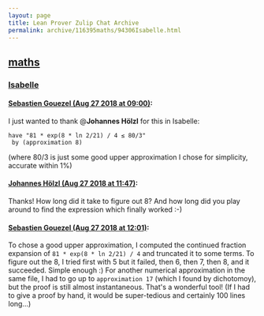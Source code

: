 ```yaml
---
layout: page
title: Lean Prover Zulip Chat Archive 
permalink: archive/116395maths/94306Isabelle.html
---
```


## [maths](index.html)
### [Isabelle](94306Isabelle.html)

#### [Sebastien Gouezel (Aug 27 2018 at 09:00)](https://leanprover.zulipchat.com/#narrow/stream/116395-maths/topic/Isabelle/near/132841692):
I just wanted to thank @**Johannes Hölzl**  for this in Isabelle:
```
have "81 * exp(8 * ln 2/21) / 4 ≤ 80/3"
 by (approximation 8)
```
(where 80/3 is just some good upper approximation I chose for simplicity, accurate within 1%)

#### [Johannes Hölzl (Aug 27 2018 at 11:47)](https://leanprover.zulipchat.com/#narrow/stream/116395-maths/topic/Isabelle/near/132847688):
Thanks! How long did it take to figure out 8? And how long did you play around to find the expression which finally worked :-)

#### [Sebastien Gouezel (Aug 27 2018 at 12:01)](https://leanprover.zulipchat.com/#narrow/stream/116395-maths/topic/Isabelle/near/132848332):
To chose a good upper approximation, I computed the continued fraction expansion of `81 * exp(8 * ln 2/21) / 4` and truncated it to some terms. To figure out the 8, I tried first with 5 but it failed, then 6, then 7, then 8, and it succeeded. Simple enough :) For another numerical approximation in the same file, I had to go up to `approximation 17` (which I found by dichotomoy), but the proof is still almost instantaneous. That's a wonderful tool! (If I had to give a proof by hand, it would be super-tedious and certainly 100 lines long...)

